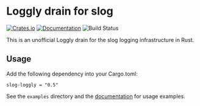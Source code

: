 # Loggly drain for slog

[![Crates.io][crates-badge]][crates-url]
[![Documentation][doc-badge]][doc-url]
![Build Status][build-badge]

[crates-badge]: https://img.shields.io/crates/d/slog-loggly.svg
[crates-url]: https://crates.io/crates/slog-loggly
[doc-badge]: https://docs.rs/slog-loggly/badge.svg
[doc-url]: https://docs.rs/slog-loggly/
[build-badge]: https://github.com/angelcam/rust-slog-loggly/actions/workflows/test.yaml/badge.svg?branch=master

This is an unofficial Loggly drain for the slog logging infrastructure in Rust.

## Usage

Add the following dependency into your Cargo.toml:

```
slog-loggly = "0.5"
```

See the `examples` directory and the [documentation](https://docs.rs/slog-loggly/) for usage examples.
